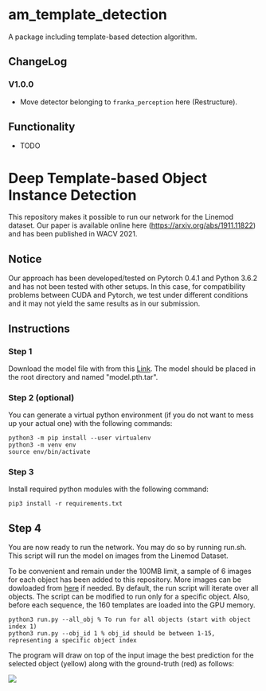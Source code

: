 # am_template_detection
A package including template-based detection algorithm.

## ChangeLog
### V1.0.0
+ Move detector belonging to `franka_perception` here (Restructure).

## Functionality
+ TODO

# Deep Template-based Object Instance Detection

This repository makes it possible to run our network for the Linemod dataset. Our paper is available online here (https://arxiv.org/abs/1911.11822) and has been published in WACV 2021.

## Notice
Our approach has been developed/tested on Pytorch 0.4.1 and Python 3.6.2 and has not been tested with other setups. In this case, for compatibility problems between CUDA and Pytorch, we test under different conditions and it may not yield the same results as in our submission.

## Instructions

### Step 1
Download the model file with from this [Link](https://drive.google.com/file/d/1C6q2ivDPCL6H8MIA8ZInaiRUE1-V9Nr6/view?usp=sharing). The model should be placed in the root directory and named "model.pth.tar".

### Step 2 (optional)
You can generate a virtual python environment (if you do not want to mess up your actual one) with the following commands:
```
python3 -m pip install --user virtualenv
python3 -m venv env
source env/bin/activate
```

### Step 3
Install required python modules with the following command:
```
pip3 install -r requirements.txt
```

## Step 4
You are now ready to run the network. You may do so by running run.sh. This script will run the model on images from the Linemod Dataset.

To be convenient and remain under the 100MB limit, a sample of 6 images for each object has been added to this repository. More images can be dowloaded from [here](https://bop.felk.cvut.cz/datasets/) if needed. By default, the run script will iterate over all objects. The script can be modified to run only for a specific object. Also, before each sequence, the 160 templates are loaded into the GPU memory.

```
python3 run.py --all_obj % To run for all objects (start with object index 1)
python3 run.py --obj_id 1 % obj_id should be between 1-15, representing a specific object index
```

The program will draw on top of the input image the best prediction for the selected object (yellow) along with the ground-truth (red) as follows:

<img src="screenshot_obj1.png">




